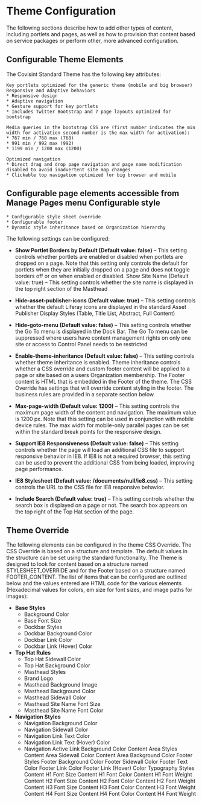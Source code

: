 # Theme Configuration
The following sections describe how to add other types of content, including portlets and pages, as well as how to provision that content based on service packages or perform other, more advanced configuration.

## Configurable Theme Elements
The Covisint Standard Theme has the following key attributes:
```
Key portlets optimized for the generic theme (mobile and big browser) Responsive and Adaptive behaviors
* Responsive design
* Adaptive navigation
* Gesture support for key portlets
* Includes Twitter Bootstrap and 7 page layouts optimized for bootstrap
```
```
Media queries in the bootstrap CSS are (first number indicates the min width for activation second number is the max width for activation):
* 767 min / 768 max (768)
* 991 min / 992 max (992)
* 1199 min / 1200 max (1200)
```
```
Optimized navigation
* Direct drag and drop page navigation and page name modification disabled to avoid inadvertent site map changes
* Clickable top navigation optimized for big browser and mobile
```
## Configurable page elements accessible from Manage Pages menu Configurable style
    * Configurable style sheet override
    * Configurable footer
    * Dynamic style inheritance based on Organization hierarchy             
The following settings can be configured:
* **Show Portlet Borders by Default (Default value: false)** – This setting controls whether portlets are enabled or disabled when portlets are dropped on a page.  Note that this setting only controls the default for portlets when they are initially dropped on a page and does not toggle borders off or on when enabled or disabled. Show Site Name (Default value: true) – This setting controls whether the site name is displayed in the top right section of the Masthead
 
* **Hide-asset-publisher-icons (Default value: true)** – This setting controls whether the default Liferay icons are displayed in the standard Asset Publisher Display Styles (Table, Title List, Abstract, Full Content)
* **Hide-goto-menu (Default value: false)** – This setting controls whether the Go To menu is displayed in the Dock Bar.  The Go To menu can be suppressed where users have content management rights on only one site or access to Control Panel needs to be restricted
* **Enable-theme-inheritance (Default value: false)** – This setting controls whether theme inheritance is enabled.  Theme inheritance controls whether a CSS override and custom footer content will be applied to a page or site based on a users Organization membership.  The Footer content is HTML that is embedded in the Footer of the theme.  The CSS Override has settings that will override content styling in the footer.  The business rules are provided in a separate section below.
* **Max-page-width (Default value: 1200)** – This setting controls the maximum page width of the content and navigation.  The maximum value is 1200 px.  Note that this setting can be used in conjunction with mobile device rules.  The max width for mobile-only parallel pages can be set within the standard break points for the responsive design.
* **Support IE8 Responsiveness (Default value: false)** – This setting controls whether the page will load an additional CSS file to support responsive behavior in IE8.  If IE8 is not a required browser, this setting can be used to prevent the additional CSS from being loaded, improving page performance.
* **IE8 Stylesheet (Default value: /documents/null/ie8.css)** – This setting controls the URL to the CSS file for IE8 responsive behavior.
* **Include Search (Default value: true)** – This setting controls whether the search box is displayed on a page or not.  The search box appears on the top right of the Top Hat section of the page.

## Theme Override
The following elements can be configured in the theme CSS Override.  The CSS Override is based on a structure and template.  The default values in the structure can be set using the standard functionality.  The Theme is designed to look for content based on a structure named STYLESHEET_OVERRIDE and for the Footer based on a structure named FOOTER_CONTENT.  The list of items that can be configured are outlined below and the values entered are HTML code for the various elements (Hexadecimal values for colors, em size for font sizes, and image paths for images):
* **Base Styles**
    * Background Color
    * Base Font Size
    * Dockbar Styles
    * Dockbar Background Color
    * Dockbar Link Color
    * Dockbar Link (Hover) Color
* **Top Hat Rules**
    * Top Hat Sidewall Color
    * Top Hat Background Color
    * Masthead Styles
    * Brand Logo
    * Masthead Background Image
    * Masthead Background Color
    * Masthead Sidewall Color
    * Masthead Site Name Font Size
    * Masthead Site Name Font Color
* **Navigation Styles**
    * Navigation Background Color
    * Navigation Sidewall Color
    * Navigation Link Text Color
    * Navigation Link Text (Hover) Color
    * Navigation Active Link Background Color
Content Area Styles
Content Area Sidewall Color
Content Area Background Color
Footer Styles
Footer Background Color
Footer Sidewall Color
Footer Text Color
Footer Link Color
Footer Link (Hover) Color
Typography Styles
Content H1 Font Size
Content H1 Font Color
Content H1 Font Weight
Content H2 Font Size
Content H2 Font Color
Content H2 Font Weight
Content H3 Font Size
Content H3 Font Color
Content H3 Font Weight
Content H4 Font Size
Content H4 Font Color
Content H4 Font Weight

